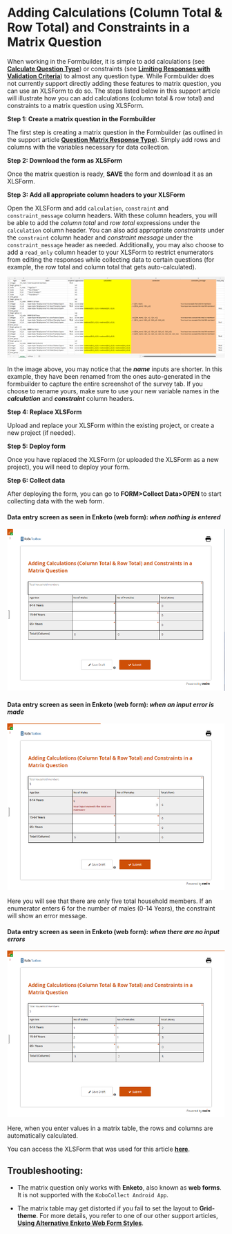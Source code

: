 # Adding Calculations (Column Total & Row Total) and Constraints in a Matrix Question

When working in the Formbuilder, it is simple to add calculations (see **[Calculate Question Type](calculate_questions.md)**) or constraints (see **[Limiting Responses with Validation Criteria](validation_criteria.md)**) to almost any question type. While  Formbuilder does not currently support directly adding these features to matrix question, you can use an XLSForm to do so. The steps listed below in this support article will illustrate how you can add calculations (column total & row total) and constraints to a matrix question using XLSForm.

**Step 1: Create a matrix question in the Formbuilder**

The first step is creating a matrix question in the Formbuilder (as outlined in the support article **[Question Matrix Response Type](matrix_response.md)**). Simply add rows and columns with the variables necessary for data collection.

**Step 2: Download the form as XLSForm**

Once the matrix question is ready, **SAVE** the form and download it as an XLSForm.

**Step 3: Add all appropriate column headers to your XLSForm**

Open the XLSForm and add `calculation`, `constraint` and `constraint_message` column headers. With these column headers, you will be able to add the *column total* and *row total* expressions under the `calculation` column header. You can also add appropriate *constraints* under the `constraint` column header and *constraint message* under the `constraint_message` header as needed. Additionally, you may also choose to add a `read_only` column header to your XLSForm to restrict enumerators from editing the responses while collecting data to certain questions (for example, the row total and column total that gets auto-calculated).

![Survey Tab](images/calculations_constraints_matrix/survey_tab.png)

<p class="note">In the image above, you may notice that the <b><i>name</i></b> inputs are shorter. In this example, they have been renamed from the ones auto-generated in the formbuilder to capture the entire screenshot of the survey tab. If you choose to rename yours, make sure to use your new variable names in the <b><i>calculation</i></b> and <b><i>constraint</i></b> column headers.</p>

**Step 4: Replace XLSForm**

Upload and replace your XLSForm within the existing project, or create a new project (if needed).

**Step 5: Deploy form**

Once you have replaced the XLSForm (or uploaded the XLSForm as a new project), you will need to deploy your form.

**Step 6: Collect data**

After deploying the form, you can go to **FORM>Collect Data>OPEN** to start collecting data with the web form. 

#### Data entry screen as seen in Enketo (web form): _when nothing is entered_

![Enketo Nothing Entered](images/calculations_constraints_matrix/enketo_nothing_entered.png)

#### Data entry screen as seen in Enketo (web form): _when an input error is made_

![Enketo Wrong Inputs Entered](images/calculations_constraints_matrix/enketo_wrong_inputs_entered.png)

Here you will see that there are only five total household members. If an enumerator enters 6 for the number of males (0-14 Years), the constraint will show an error message.
#### Data entry screen as seen in Enketo (web form): _when there are no input errors_

![Enketo Correct Inputs Entered](images/calculations_constraints_matrix/enketo_correct_inputs_entered.png)

Here, when you enter values in a matrix table, the rows and columns are automatically calculated.

<p class="note">You can access the XLSForm that was used for this article <b><a download href="./_static/files/calculations_constraints_matrix/calculations_constraints_matrix.xlsx">here</a></b>.</p>

## Troubleshooting:

* The matrix question only works with **Enketo**, also known as **web forms**. It is not supported with the `KoboCollect Android App`.

* The matrix table may get distorted if you fail to set the layout to **Grid-theme**. For more details, you refer to one of our other support articles, **[Using Alternative Enketo Web Form Styles](alternative_enketo.md)**.